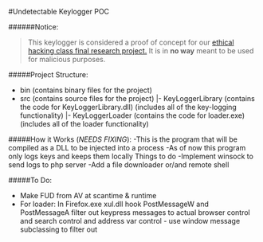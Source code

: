 #Undetectable Keylogger POC

######Notice:
>This keylogger is considered a proof of concept for our [ethical hacking class final research project.](http://web.eng.fiu.edu/~aperezpo/EEL4789/index.htm)
>It is in **no way** meant to be used for malicious purposes.



#####Project Structure:
- bin (contains binary files for the project)
- src (contains source files for the project)
	|- KeyLoggerLibrary (contains the code for KeyLoggerLibrary.dll)
						(includes all of the key-logging functionality)
	|- KeyLoggerLoader	(contains the code for loader.exe)
						(includes all of the loader functionality)
						
#####How it Works (*NEEDS FIXING*):
-This is the program that will be compiled as a DLL to be injected into a process
-As of now this program only logs keys and keeps them locally
 Things to do
-Implement winsock to send logs to php server
-Add a file downloader or/and remote shell

#####To Do:
- Make FUD from AV at scantime & runtime
- For loader:
	In Firefox.exe xul.dll hook PostMessageW and PostMessageA
	filter out keypress messages to actual browser control and search control and address var control
		- use window message subclassing to filter out
